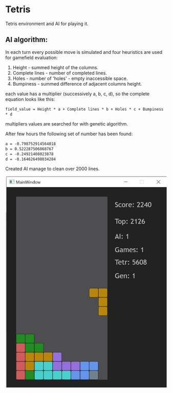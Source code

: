 # Tetris
Tetris environment and AI for playing it.

## AI algorithm:

In each turn every possible move is simulated and four heuristics are used for gamefield evaluation:
1. Height - summed height of the columns.
2. Complete lines - number of completed lines.
3. Holes - number of 'holes' - empty inaccessible space.
4. Bumpiness - summed difference of adjacent columns height.

each value has a multiplier (successively a, b, c, d), so the complete equation looks like this:

    field_value = Height * a + Complete lines * b + Holes * c + Bumpiness * d

multipliers values are searched for with genetic algorithm.

After few hours the following set of number has been found:

    a = -0.798752914564018
    b = 0.522287506868767
    c = -0.24921408023878
    d = -0.164626498034284

Created AI manage to clean over 2000 lines.

![img1](/imgs/tetris1.jpg)
